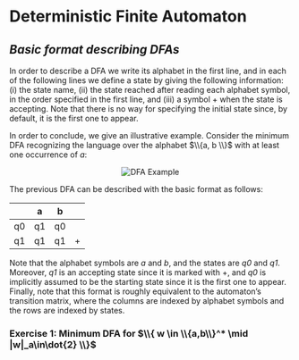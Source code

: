 # Deterministic Finite Automaton
## _Basic format describing DFAs_

In order to describe a DFA we write its alphabet in the first line, and in each of the following
lines we define a state by giving the following information: (i) the state name, (ii) the state
reached after reading each alphabet symbol, in the order specified in the first line, and (iii)
a symbol + when the state is accepting. Note that there is no way for specifying the initial
state since, by default, it is the first one to appear.

In order to conclude, we give an illustrative example. Consider the minimum DFA
recognizing the language over the alphabet $\\{a, b \\}$ with at least one occurrence of $a$:


<p align="center">
<img src="https://i.imgur.com/xHMUuFS.png" alt="DFA Example">
</p>

The previous DFA can be described with the basic format as follows:

<div align="center">

|  | a | b |  |
|---|---|---|---|
| q0 | q1 | q0 | |
| q1 | q1 | q1 | + |
</div>


Note that the alphabet symbols are _a_ and _b_, and the states are _q0_ and _q1_. Moreover, _q1_ is
an accepting state since it is marked with +, and _q0_ is implicitly assumed to be the starting
state since it is the first one to appear. Finally, note that this format is roughly equivalent
to the automaton’s transition matrix, where the columns are indexed by alphabet symbols
and the rows are indexed by states.

### Exercise 1: Minimum DFA for $\\{ w \in \\{a,b\\}^* \mid |w|_a\in\dot{2} \\}$
